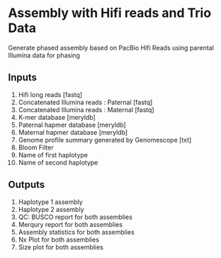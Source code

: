 # Assembly with Hifi reads and Trio Data

Generate phased assembly based on PacBio Hifi Reads using parental Illumina data for phasing

## Inputs

1. Hifi long reads [fastq]
2. Concatenated Illumina reads : Paternal [fastq]
3. Concatenated Illumina reads : Maternal [fastq]
4. K-mer database [meryldb]
5. Paternal hapmer database [meryldb]
6. Maternal hapmer database [meryldb]
7. Genome profile summary generated by Genomescope [txt]
8. Bloom Filter
9. Name of first haplotype
10. Name of second haplotype

## Outputs

1. Haplotype 1 assembly
2. Haplotype 2 assembly
3. QC: BUSCO report for both assemblies
4. Merqury report for both assemblies
5. Assembly statistics for both assemblies
6. Nx Plot for both assemblies
7. Size plot for both assemblies


